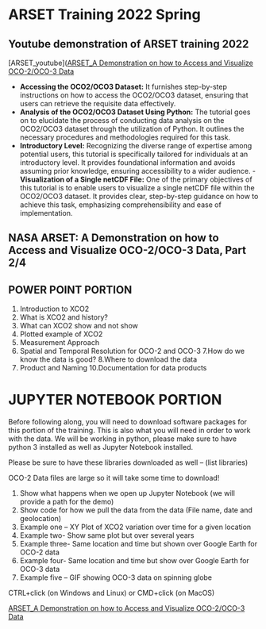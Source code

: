# ARSET Training 2022 Spring
## Youtube demonstration of ARSET training 2022
[ARSET_youtube]([ARSET_A Demonstration on how to Access and Visualize OCO-2/OCO-3 Data](https://www.youtube.com/watch?v=2ZILcjYB9Fk&t=1s&ab_channel=NASAVideo)

- **Accessing the OCO2/OCO3 Dataset:** It furnishes step-by-step instructions on how to access the OCO2/OCO3 dataset, ensuring that users can retrieve the requisite data effectively.
- **Analysis of the OCO2/OCO3 Dataset Using Python:** The tutorial goes on to elucidate the process of conducting data analysis on the OCO2/OCO3 dataset through the utilization of Python. It outlines the necessary procedures and methodologies required for this task.
- **Introductory Level:** Recognizing the diverse range of expertise among potential users, this tutorial is specifically tailored for individuals at an introductory level. It provides foundational information and avoids assuming prior knowledge, ensuring accessibility to a wider audience.
-**Visualization of a Single netCDF File:** One of the primary objectives of this tutorial is to enable users to visualize a single netCDF file within the OCO2/OCO3 dataset. It provides clear, step-by-step guidance on how to achieve this task, emphasizing comprehensibility and ease of implementation.

## NASA ARSET: A Demonstration on how to Access and Visualize OCO-2/OCO-3 Data, Part 2/4
## POWER POINT PORTION
1. Introduction to XCO2
2. What is XCO2 and history?
3. What can XCO2 show and not show
4. Plotted example of XCO2
5. Measurement Approach
6. Spatial and Temporal Resolution for OCO-2 and OCO-3
7.How do we know the data is good?
8.Where to download the data
9. Product and Naming
10.Documentation for data products

# JUPYTER NOTEBOOK PORTION
Before following along, you will need to download software packages for this portion of the training. This is also what you will need in order to work with the data. We will be working in python, please make sure to have python 3 installed as well as Jupyter Notebook installed.

Please be sure to have these libraries downloaded as well – (list libraries)

OCO-2 Data files are large so it will take some time to download!

1. Show what happens when we open up Jupyter Notebook (we will provide a path for the demo)
2. Show code for how we pull the data from the data (File name, date and geolocation)
3. Example one – XY Plot of XCO2 variation over time for a given location
4. Example two- Show same plot but over several years
5. Example three- Same location and time but shown over Google Earth for OCO-2 data
6. Example four- Same location and time but show over Google Earth for OCO-3 data
7. Example five – GIF showing OCO-3 data on spinning globe

CTRL+click (on Windows and Linux) or CMD+click (on MacOS)

[ARSET_A Demonstration on how to Access and Visualize OCO-2/OCO-3 Data](https://www.youtube.com/watch?v=2ZILcjYB9Fk&t=1s&ab_channel=NASAVideo)

